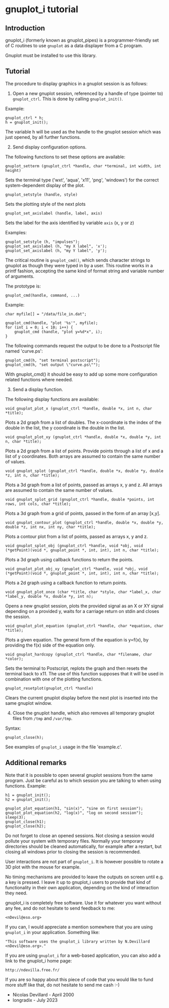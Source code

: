 gnuplot_i tutorial
==================

Introduction
------------

gnuplot_i (formerly known as gnuplot_pipes) is a programmer-friendly set of C routines to use `gnuplot` as a data displayer from a C program.

Gnuplot must be installed to use this library.


Tutorial
--------

The procedure to display graphics in a gnuplot session is as follows:

1. Open a new gnuplot session, referenced by a handle of type (pointer to) `gnuplot_ctrl`. This is done by calling `gnuplot_init()`.

  Example:

    gnuplot_ctrl * h;
    h = gnuplot_init();

  The variable h will be used as the handle to the gnuplot session which was just opened, by all further functions.


2. Send display configuration options. 

  The following functions to set these options are available:

    gnuplot_setterm (gnuplot_ctrl *handle, char *terminal, int width, int height)

  Sets the terminal type ('wxt', 'aqua', 'x11', 'png', 'windows') for the correct system-dependent display of the plot.

    gnuplot_setstyle (handle, style)

  Sets the plotting style of the next plots

    gnuplot_set_axislabel (handle, label, axis)

  Sets the label for the axis identified by variable `axis` (x, y or z)

  Examples:

    gnuplot_setstyle (h, "impulses");
    gnuplot_set_axislabel (h, "my X label", 'x');
    gnuplot_set_axislabel (h, "my Y label", 'y');

  The critical routine is `gnuplot_cmd()`, which sends character strings to gnuplot as though they were typed in by a user. This routine works in a printf fashion, accepting the same kind of format string and variable number of arguments.

  The prototype is:

    gnuplot_cmd(handle, command, ...)

  Example:

    char myfile[] = "/data/file_in.dat";
    
    gnuplot_cmd(handle, "plot '%s'", myfile);
    for (int i = 0; i < 10; i++) {
        gnuplot_cmd (handle, "plot y=%d*x", i);
    }

  The following commands request the output to be done to a Postscript file named 'curve.ps':

    gnuplot_cmd(h, "set terminal postscript");
    gnuplot_cmd(h, "set output \"curve.ps\"");

  With gnuplot_cmd() it should be easy to add up some more configuration related functions where needed.


3. Send a display function.

  The following display functions are available:

    void gnuplot_plot_x (gnuplot_ctrl *handle, double *x, int n, char *title);

  Plots a 2d graph from a list of doubles. The x-coordinate is the index of the double in the list, the y coordinate is the double in the list.

    void gnuplot_plot_xy (gnuplot_ctrl *handle, double *x, double *y, int n, char *title);

  Plots a 2d graph from a list of points. Provide points through a list of x and a list of y coordinates. Both arrays are assumed to contain the same number of values.

    void gnuplot_splot (gnuplot_ctrl *handle, double *x, double *y, double *z, int n, char *title);

  Plots a 3d graph from a list of points, passed as arrays x, y and z. All arrays are assumed to contain the same number of values.

    void gnuplot_splot_grid (gnuplot_ctrl *handle, double *points, int rows, int cols, char *title);

  Plots a 3d graph from a grid of points, passed in the form of an array [x,y].

    void gnuplot_contour_plot (gnuplot_ctrl *handle, double *x, double *y, double *z, int nx, int ny, char *title);

  Plots a contour plot from a list of points, passed as arrays x, y and z.

    void gnuplot_splot_obj (gnuplot_ctrl *handle, void *obj, void (*getPoint)(void *, gnuplot_point *, int, int), int n, char *title);

  Plots a 3d graph using callback functions to return the points.

    void gnuplot_plot_obj_xy (gnuplot_ctrl *handle, void *obj, void (*getPoint)(void *, gnuplot_point *, int, int), int n, char *title);

  Plots a 2d graph using a callback function to return points.

    void gnuplot_plot_once (char *title, char *style, char *label_x, char *label_y, double *x, double *y, int n);

  Opens a new gnuplot session, plots the provided signal as an X or XY signal depending on a provided y, waits for a carriage return on stdin and closes the session.

    void gnuplot_plot_equation (gnuplot_ctrl *handle, char *equation, char *title);

  Plots a given equation. The general form of the equation is y=f(x), by providing the f(x) side of the equation only.

    void gnuplot_hardcopy (gnuplot_ctrl *handle, char *filename, char *color);

  Sets the terminal to Postscript, replots the graph and then resets the terminal back to x11. The use of this function supposes that it will be used in combination with one of the plotting functions.

    gnuplot_resetplot(gnuplot_ctrl *handle)

  Clears the current gnuplot display before the next plot is inserted into the same gnuplot window.


4. Close the gnuplot handle, which also removes all temporary gnuplot files from `/tmp` and `/var/tmp`.

  Syntax:

    gnuplot_close(h);


See examples of `gnuplot_i` usage in the file 'example.c'.


Additional remarks
------------------

Note that it is possible to open several gnuplot sessions from the same program. Just be careful as to which session you are talking to when using functions. Example:

    h1 = gnuplot_init();
    h2 = gnuplot_init();

    gnuplot_plot_equation(h1, "sin(x)", "sine on first session");
    gnuplot_plot_equation(h2, "log(x)", "log on second session");
    sleep(3);
    gnuplot_close(h1);
    gnuplot_close(h2);

Do not forget to close an opened sessions. Not closing a session would pollute your system with temporary files. Normally your temporary directories should be cleaned automatically, for example after a restart, but closing all windows prior to closing the session is recommended.

User interactions are not part of `gnuplot_i`. It is however possible to rotate a 3D plot with the mouse for example.

No timing mechanisms are provided to leave the outputs on screen until e.g. a key is pressed. I leave it up to gnuplot_i users to provide that kind of functionality in their own application, depending on the kind of interaction they need.

gnuplot_i is completely free software. Use it for whatever you want without any fee, and do not hesitate to send feedback to me:

    <nDevil@eso.org>

If you can, I would appreciate a mention somewhere that you are using `gnuplot_i` in your application. Something like:

    "This software uses the gnuplot_i library written by N.Devillard <nDevil@eso.org>."

If you are using `gnuplot_i` for a web-based application, you can also add a link to the gnuplot_i home page:

    http://ndevilla.free.fr/

If you are so happy about this piece of code that you would like to fund more stuff like that, do not hesitate to send me cash :-)


* Nicolas Devillard - April 2000
* longradix - July 2023
